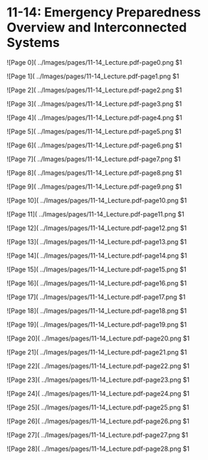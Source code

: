 # 11-14: Emergency Preparedness Overview and Interconnected Systems

![Page 0]( ../Images/pages/11-14_Lecture.pdf-page0.png $1

![Page 1]( ../Images/pages/11-14_Lecture.pdf-page1.png $1

![Page 2]( ../Images/pages/11-14_Lecture.pdf-page2.png $1

![Page 3]( ../Images/pages/11-14_Lecture.pdf-page3.png $1

![Page 4]( ../Images/pages/11-14_Lecture.pdf-page4.png $1

![Page 5]( ../Images/pages/11-14_Lecture.pdf-page5.png $1

![Page 6]( ../Images/pages/11-14_Lecture.pdf-page6.png $1

![Page 7]( ../Images/pages/11-14_Lecture.pdf-page7.png $1

![Page 8]( ../Images/pages/11-14_Lecture.pdf-page8.png $1

![Page 9]( ../Images/pages/11-14_Lecture.pdf-page9.png $1

![Page 10]( ../Images/pages/11-14_Lecture.pdf-page10.png $1

![Page 11]( ../Images/pages/11-14_Lecture.pdf-page11.png $1

![Page 12]( ../Images/pages/11-14_Lecture.pdf-page12.png $1

![Page 13]( ../Images/pages/11-14_Lecture.pdf-page13.png $1

![Page 14]( ../Images/pages/11-14_Lecture.pdf-page14.png $1

![Page 15]( ../Images/pages/11-14_Lecture.pdf-page15.png $1

![Page 16]( ../Images/pages/11-14_Lecture.pdf-page16.png $1

![Page 17]( ../Images/pages/11-14_Lecture.pdf-page17.png $1

![Page 18]( ../Images/pages/11-14_Lecture.pdf-page18.png $1

![Page 19]( ../Images/pages/11-14_Lecture.pdf-page19.png $1

![Page 20]( ../Images/pages/11-14_Lecture.pdf-page20.png $1

![Page 21]( ../Images/pages/11-14_Lecture.pdf-page21.png $1

![Page 22]( ../Images/pages/11-14_Lecture.pdf-page22.png $1

![Page 23]( ../Images/pages/11-14_Lecture.pdf-page23.png $1

![Page 24]( ../Images/pages/11-14_Lecture.pdf-page24.png $1

![Page 25]( ../Images/pages/11-14_Lecture.pdf-page25.png $1

![Page 26]( ../Images/pages/11-14_Lecture.pdf-page26.png $1

![Page 27]( ../Images/pages/11-14_Lecture.pdf-page27.png $1

![Page 28]( ../Images/pages/11-14_Lecture.pdf-page28.png $1


